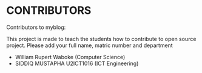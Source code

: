 # CONTRIBUTORS

Contributors to myblog:
<p> This project is made to teach the students how to contribute to open source project. Please add your full name, matric number and department</p>
<ul>
  <li>William Rupert Waboke (Computer Science)</li>
  <li>SIDDIQ MUSTAPHA U2ICT1016 (ICT Engineering)</li>
</ul>


